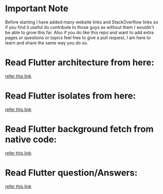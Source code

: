 # Important Note
Before starting I have added many website links and StackOverflow links so if you find it useful do contribute to those guys as without them I wouldn't be able to grow this far. Also if you do like this repo and want to add extra pages or questions or topics feel free to give a pull request, I am here to learn and share the same way you do so.

# Read Flutter architecture from here:
[refer this link](https://stackoverflow.com/a/19723473/4029614)


# Read Flutter isolates from here:
[refer this link](https://stackoverflow.com/a/19723473/4029614)

# Read Flutter background fetch from native code:
[refer this link](https://stackoverflow.com/a/19723473/4029614)


# Read Flutter question/Answers:
[refer this link](https://stackoverflow.com/a/19723473/4029614)

